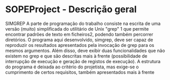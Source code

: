 # SOPEProject - Descrição geral
SIMGREP
A parte de programação do trabalho consiste na escrita de uma versão (muito) simplificada do utilitário de
Unix "grep" 1 que permite encontrar padrões de texto em ficheiros2, podendo também percorrer diretórios.
O programa aqui desenvolvido, simgrep, deve ser capaz de reproduzir os resultados apresentados pela
invocação de grep para os mesmos argumentos. Além disso, deve exibir duas funcionalidades que não
existem no grep e que são descritas mais à frente (possibilidade de interrupção de execução e geração de
registos de execução).
A estrutura do programa é deixada ao critério do projetista, mas exige-se o cumprimento de certos
requisitos, também apresentados mais à frente

